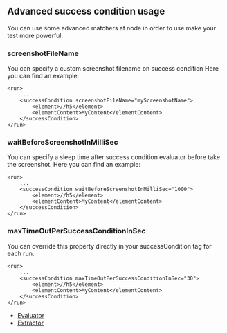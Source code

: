 ## Advanced success condition usage
You can use some advanced matchers at <successCondition> node in order to use make your test more powerful.

### screenshotFileName
You can specify a custom screenshot filename on success condition
Here you can find an example:

	<run>
		...
		<successCondition screenshotFileName="myScreenshotName">
			<element>//h5</element>
			<elementContent>MyContent</elementContent>
		</successCondition>
	</run>

### waitBeforeScreenshotInMilliSec
You can specify a sleep time after success condition evaluator before take the screenshot.
Here you can find an example:

	<run>
		...
		<successCondition waitBeforeScreenshotInMilliSec="1000">
			<element>//h5</element>
			<elementContent>MyContent</elementContent>
		</successCondition>
	</run>
	
### maxTimeOutPerSuccessConditionInSec
You can override this property directly in your successCondition tag for each run.

	<run>
		...
		<successCondition maxTimeOutPerSuccessConditionInSec="30">
			<element>//h5</element>
			<elementContent>MyContent</elementContent>
		</successCondition>
	</run>

* [Evaluator](evaluator.md)
* [Extractor](extractor.md)